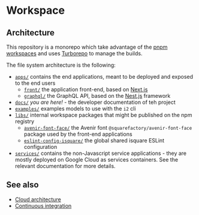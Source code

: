 # Workspace

## Architecture

This repository is a monorepo which take advantage of the [pnpm workspaces](https://pnpm.io/workspaces) and uses
[Turborepo](https://turborepo.org) to manage the builds.

The file system architecture is the following:

- [`apps/`](../apps) contains the end applications, meant to be deployed and exposed to the end users
  - [`front/`](../apps/front) the application front-end, based on [Next.js](https://nextjs.org/)
  - [`graphql/`](../apps/graphql) the GraphQL API, based on the [Nest.js](https://nestjs.com/) framework
- [`docs/`](../docs) *you are here!* - the developer documentation of teh project
- [`examples/`](../examples) examples models to use with the `i2` cli
- [`libs/`](../libs) internal workspace packages that might be published on the npm registry
  - [`avenir-font-face/`](../libs/avenir-font-face) the Avenir font `@squarefactory/avenir-font-face` package used by the front-end applications
  - [`eslint-config-isquare/`](../libs/eslint-config-isquare) the global shared isquare ESLint configuration
- [`services/`](../services) contains the non-Javascript service applications - they are mostly deployed on Google Cloud as services containers. See the relevant documentation for more details.

## See also

- [Cloud architecture](cloud-architecture.md)
- [Continuous integration](continuous-integration.md)
